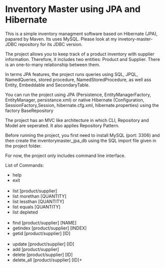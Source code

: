 # Inventory Master using JPA and Hibernate

This is a simple inventory managment software based on Hibernate (JPA), papared by Maven. Its uses MySQL. Please look at my invetory-master-JDBC repository for its JDBC version.

The project allows you to keep track of a product inventory with supplier information. Therefore, it includes two entities: Product and Supplier. There is an one-to-many relationship between them.  

In terms JPA features, the project runs queries using SQL, JPQL, NamedQueries, stored procedure, NamedStoredProcedure, as well ass Entity, Embeddable and SecondaryTable.

You can run the project using JPA (Persistence, EntityManagerFactory, EntityManager, persistance.xml) or native Hibernate (Configuration, SessionFactory,Session, hibernate.cfg.xml, hibernate.properties) using the factory BaseRepository

The project has an MVC like architecture in which CLI, Repository and Model are seperated. It also applies Repository Pattern.

Before running the project, you first need to install MySQL (port: 3306) and then create the inventorymaster_jpa_db using the SQL import file given in the project folder.

For now, the project only includes  command line interface.

List of Commands:
<ul>
<li>help</li>
<li>exit</li> 
<br/>
<li>list [product/supplier]</li>
<li>list morethan [QUANTITY] </li>
<li>list lessthan [QUANTITY]</li>
<li>list equals [QUANTITY]</li>
<li>list depleted</li>
<br/>
<li>find [product/supplier] [NAME]</li>
<li>getindex [product/supplier] [INDEX]</li>
<li>getid [product/supplier] [ID]</li>
<br/>
<li>update [product/supplier] [ID]</li>
<li>add [product/supplier]</li>
<li>delete [product/supplier] [ID]</li></li>
<li>delete_all [product/supplier]  [ID]+</li>
</ul>
